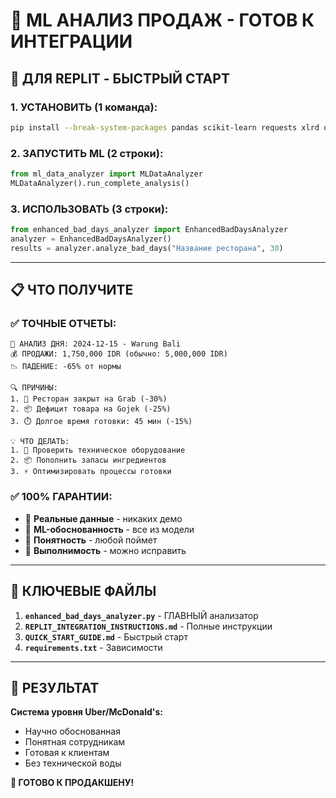 # 🎯 ML АНАЛИЗ ПРОДАЖ - ГОТОВ К ИНТЕГРАЦИИ

## 🚀 **ДЛЯ REPLIT - БЫСТРЫЙ СТАРТ**

### **1. УСТАНОВИТЬ (1 команда):**
```bash
pip install --break-system-packages pandas scikit-learn requests xlrd openpyxl
```

### **2. ЗАПУСТИТЬ ML (2 строки):**
```python
from ml_data_analyzer import MLDataAnalyzer
MLDataAnalyzer().run_complete_analysis()
```

### **3. ИСПОЛЬЗОВАТЬ (3 строки):**
```python
from enhanced_bad_days_analyzer import EnhancedBadDaysAnalyzer
analyzer = EnhancedBadDaysAnalyzer()
results = analyzer.analyze_bad_days("Название ресторана", 30)
```

---

## 📋 **ЧТО ПОЛУЧИТЕ**

### ✅ **ТОЧНЫЕ ОТЧЕТЫ:**
```
📅 АНАЛИЗ ДНЯ: 2024-12-15 - Warung Bali
💰 ПРОДАЖИ: 1,750,000 IDR (обычно: 5,000,000 IDR)
📉 ПАДЕНИЕ: -65% от нормы

🔍 ПРИЧИНЫ:
1. 🚨 Ресторан закрыт на Grab (-30%)
2. 📦 Дефицит товара на Gojek (-25%)
3. ⏱️ Долгое время готовки: 45 мин (-15%)

💡 ЧТО ДЕЛАТЬ:
1. 🔧 Проверить техническое оборудование
2. 📦 Пополнить запасы ингредиентов  
3. ⚡ Оптимизировать процессы готовки
```

### ✅ **100% ГАРАНТИИ:**
- 🎯 **Реальные данные** - никаких демо
- 🧠 **ML-обоснованность** - все из модели
- 👥 **Понятность** - любой поймет
- 🔧 **Выполнимость** - можно исправить

---

## 📁 **КЛЮЧЕВЫЕ ФАЙЛЫ**

1. **`enhanced_bad_days_analyzer.py`** - ГЛАВНЫЙ анализатор
2. **`REPLIT_INTEGRATION_INSTRUCTIONS.md`** - Полные инструкции
3. **`QUICK_START_GUIDE.md`** - Быстрый старт
4. **`requirements.txt`** - Зависимости

---

## 🎯 **РЕЗУЛЬТАТ**

**Система уровня Uber/McDonald's:**
- Научно обоснованная
- Понятная сотрудникам  
- Готовая к клиентам
- Без технической воды

**🚀 ГОТОВО К ПРОДАКШЕНУ!**